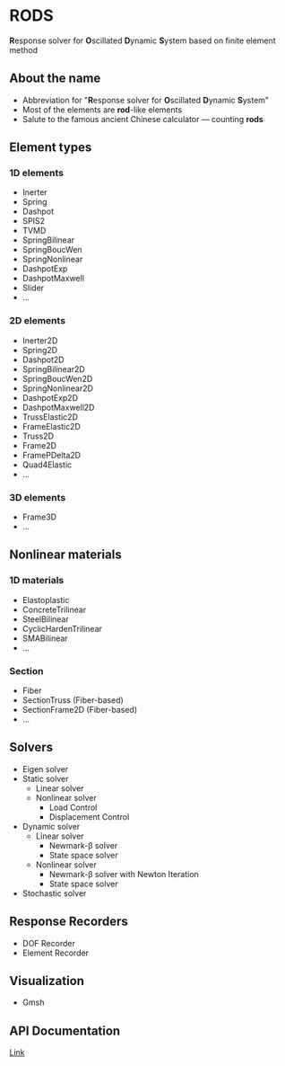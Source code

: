 # RODS

**R**esponse solver for **O**scillated **D**ynamic **S**ystem based on finite element method

## About the name

* Abbreviation for
"**R**esponse solver for **O**scillated **D**ynamic **S**ystem"
* Most of the elements are **rod**-like elements
* Salute to the famous ancient Chinese calculator — counting **rods**


## Element types
### 1D elements

* Inerter
* Spring
* Dashpot
* SPIS2
* TVMD
* SpringBilinear
* SpringBoucWen
* SpringNonlinear
* DashpotExp
* DashpotMaxwell
* Slider
* ...
  
### 2D elements

* Inerter2D
* Spring2D
* Dashpot2D
* SpringBilinear2D
* SpringBoucWen2D
* SpringNonlinear2D
* DashpotExp2D
* DashpotMaxwell2D
* TrussElastic2D
* FrameElastic2D
* Truss2D
* Frame2D
* FramePDelta2D
* Quad4Elastic
* ...

### 3D elements

* Frame3D
* ...


## Nonlinear materials
### 1D materials

* Elastoplastic
* ConcreteTrilinear
* SteelBilinear
* CyclicHardenTrilinear
* SMABilinear
* ...

### Section

* Fiber
* SectionTruss (Fiber-based)
* SectionFrame2D (Fiber-based)
* ...


## Solvers

* Eigen solver
* Static solver
    * Linear solver
    * Nonlinear solver
        * Load Control
        * Displacement Control
* Dynamic solver
    * Linear solver
        * Newmark-β solver
        * State space solver
    * Nonlinear solver
        * Newmark-β solver with Newton Iteration
        * State space solver
* Stochastic solver


## Response Recorders

* DOF Recorder
* Element Recorder


## Visualization

* Gmsh

## API Documentation

[Link](RODS/html/index.html)